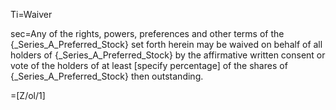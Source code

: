 Ti=Waiver

sec=Any of the rights, powers, preferences and other terms of the {_Series_A_Preferred_Stock} set forth herein may be waived on behalf of all holders of {_Series_A_Preferred_Stock} by the affirmative written consent or vote of the holders of at least [specify percentage] of the shares of {_Series_A_Preferred_Stock} then outstanding.

=[Z/ol/1]
